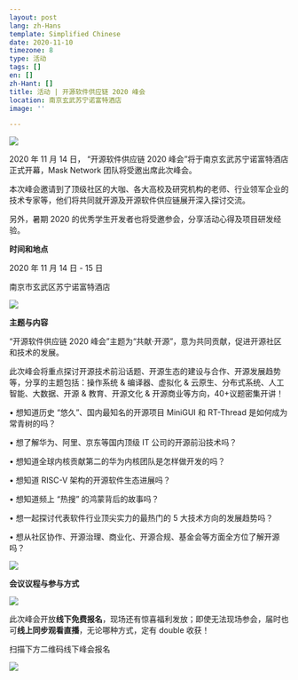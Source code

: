```yaml
---
layout: post
lang: zh-Hans
template: Simplified Chinese
date: 2020-11-10
timezone: 8
type: 活动
tags: []
en: []
zh-Hant: []
title: 活动 | 开源软件供应链 2020 峰会
location: 南京玄武苏宁诺富特酒店
image: ''

---
```

![](https://mmbiz.qpic.cn/mmbiz_jpg/QpV1OYwdMHDbzI0rbqTibRgz59ROiaBRup14F6QckLyYUq74YeWZqpsYW7wN2mJuBlfH2bMKia8kLJKa1ju2sxd9A/640?wx_fmt=jpeg&tp=webp&wxfrom=5&wx_lazy=1&wx_co=1)

2020 年 11 月 14 日， “开源软件供应链 2020 峰会”将于南京玄武苏宁诺富特酒店正式开幕，Mask Network 团队将受邀出席此次峰会。

本次峰会邀请到了顶级社区的大咖、各大高校及研究机构的老师、行业领军企业的技术专家等，他们将共同就开源及开源软件供应链展开深入探讨交流。

另外，暑期 2020 的优秀学生开发者也将受邀参会，分享活动心得及项目研发经验。

**时间和地点**

2020 年 11 月 14 日 - 15 日

南京市玄武区苏宁诺富特酒店

![](https://mmbiz.qpic.cn/mmbiz_jpg/QpV1OYwdMHDbzI0rbqTibRgz59ROiaBRupCib6p2xqSKw7vN2lMaN7Iwp2VfiakT8HvFibWIOvAepPodBdEoYAQrMpg/640?wx_fmt=jpeg&tp=webp&wxfrom=5&wx_lazy=1&wx_co=1)

**主题与内容**

“开源软件供应链 2020 峰会”主题为“共献·开源”，意为共同贡献，促进开源社区和技术的发展。

此次峰会将重点探讨开源技术前沿话题、开源生态的建设与合作、开源发展趋势等，分享的主题包括：操作系统 & 编译器、虚拟化 & 云原生、分布式系统、人工智能、大数据、开源 & 教育、开源文化 & 开源商业等方向，40+议题密集开讲！

• 想知道历史 “悠久”、国内最知名的开源项目 MiniGUI 和 RT-Thread 是如何成为常青树的吗？

• 想了解华为、阿里、京东等国内顶级 IT 公司的开源前沿技术吗？

• 想知道全球内核贡献第二的华为内核团队是怎样做开发的吗？

• 想知道 RISC-V 架构的开源软件生态进展吗？

• 想知道频上 “热搜” 的鸿蒙背后的故事吗？

• 想一起探讨代表软件行业顶尖实力的最热门的 5 大技术方向的发展趋势吗？

• 想从社区协作、开源治理、商业化、开源合规、基金会等方面全方位了解开源吗？

![](https://mmbiz.qpic.cn/mmbiz_jpg/QpV1OYwdMHDbzI0rbqTibRgz59ROiaBRupicFzNYn0zPxJKO3VxcOzrVLp61B1ichzxNmdsTibFDhDAHo2yNb9yWsUw/640?wx_fmt=jpeg&tp=webp&wxfrom=5&wx_lazy=1&wx_co=1)

**会议议程与参与方式**

![](https://mmbiz.qpic.cn/mmbiz_jpg/QpV1OYwdMHDbzI0rbqTibRgz59ROiaBRupb6gq61oOprbee1LVwLE5upU760e97hUz0jwzevbo9QHvGuwkuRRKYg/640?wx_fmt=jpeg&tp=webp&wxfrom=5&wx_lazy=1&wx_co=1)

此次峰会开放**线下免费报名**，现场还有惊喜福利发放；即使无法现场参会，届时也可**线上同步观看直播**，无论哪种方式，定有 double 收获！

扫描下方二维码线下峰会报名

![](https://mmbiz.qpic.cn/mmbiz_png/QpV1OYwdMHDbzI0rbqTibRgz59ROiaBRup37iawxZ8ibsZibZRVNrrR1IIrTdXPHDnwrAB2lVI6b2kgNSE8XHyZKRTA/640?wx_fmt=png&tp=webp&wxfrom=5&wx_lazy=1&wx_co=1)